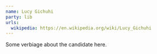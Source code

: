 ```yaml
---
name: Lucy Gichuhi
party: lib
urls:
  wikipedia: https://en.wikipedia.org/wiki/Lucy_Gichuhi
---
```

Some verbiage about the candidate here.
